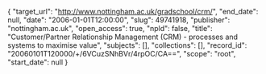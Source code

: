 {
  "target_url": "http://www.nottingham.ac.uk/gradschool/crm/", 
  "end_date": null, 
  "date": "2006-01-01T12:00:00", 
  "slug": 49741918, 
  "publisher": "nottingham.ac.uk", 
  "open_access": true, 
  "npld": false, 
  "title": "Customer/Partner Relationship Management (CRM) - processes and systems to maximise value", 
  "subjects": [], 
  "collections": [], 
  "record_id": "20060101T120000/+/6VCuzSNhBVr/4rpOC/CA==", 
  "scope": "root", 
  "start_date": null
}


